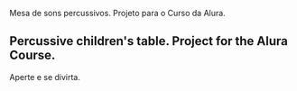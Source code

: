 Mesa de sons percussivos. Projeto para o Curso da Alura.

Percussive children's table. Project for the Alura Course.
----------------------------------------------------------
Aperte e se divirta.
